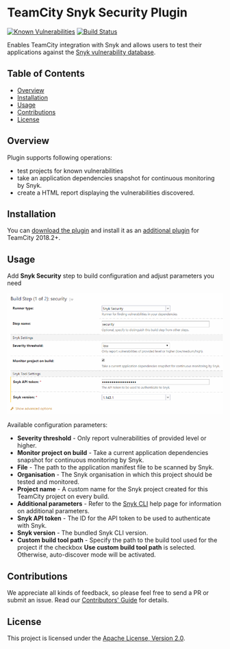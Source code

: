 # TeamCity Snyk Security Plugin

[![Known Vulnerabilities](https://snyk.io/test/github/snyk/teamcity-snyk-security-plugin/badge.svg)](https://snyk.io/test/github/snyk/teamcity-snyk-security-plugin)
[![Build Status](https://travis-ci.com/snyk/teamcity-snyk-security-plugin.svg?branch=master)](https://travis-ci.com/snyk/teamcity-snyk-security-plugin)

Enables TeamCity integration with Snyk and allows users to test their applications against the [Snyk vulnerability database](https://snyk.io/vuln).

## Table of Contents

* [Overview](#overview)
* [Installation](#installation)
* [Usage](#usage)
* [Contributions](#contributions)
* [License](#license)


## Overview

Plugin supports following operations:
* test projects for known vulnerabilities
* take an application dependencies snapshot for continuous monitoring by Snyk.
* create a HTML report displaying the vulnerabilities discovered.


## Installation

You can [download the plugin](https://plugins.jetbrains.com/plugin/12227-snyk-security) and install it as an [additional plugin](https://confluence.jetbrains.com/display/TCDL/Installing+Additional+Plugins) for TeamCity 2018.2+.


## Usage

Add **Snyk Security** step to build configuration and adjust parameters you need

![Snyk Security build step](.github/images/snyk-security_build-step.png)

Available configuration parameters:
* **Severity threshold** - Only report vulnerabilities of provided level or higher.
* **Monitor project on build** - Take a current application dependencies snapshot for continuous monitoring by Snyk.
* **File** - The path to the application manifest file to be scanned by Snyk.
* **Organisation** - The Snyk organisation in which this project should be tested and monitored.
* **Project name** - A custom name for the Snyk project created for this TeamCity project on every build.
* **Additional parameters** - Refer to the [Snyk CLI](https://snyk.io/docs/using-snyk/) help page for information on additional parameters.
* **Snyk API token** - The ID for the API token to be used to authenticate with Snyk.
* **Snyk version** - The bundled Snyk CLI version.
* **Custom build tool path** - Specify the path to the build tool used for the project if the checkbox **Use custom build tool path** is selected.
Otherwise, auto-discover mode will be activated.


## Contributions

We appreciate all kinds of feedback, so please feel free to send a PR or submit an issue. Read our [Contributors' Guide](.github/CONTRIBUTING.md) for details.


## License

This project is licensed under the [Apache License, Version 2.0](LICENSE).
